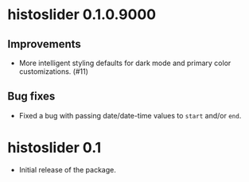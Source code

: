 # histoslider 0.1.0.9000

## Improvements

* More intelligent styling defaults for dark mode and primary color customizations. (#11)

## Bug fixes

* Fixed a bug with passing date/date-time values to `start` and/or `end`.

# histoslider 0.1

* Initial release of the package.
